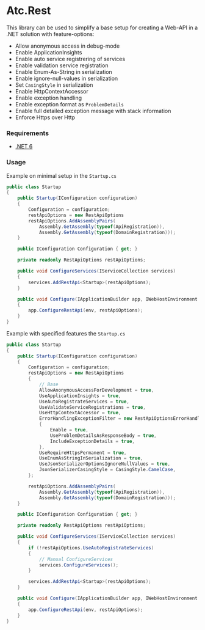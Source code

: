 # Atc.Rest

This library can be used to simplify a base setup for creating a Web-API in a .NET solution with feature-options:

- Allow anonymous access in debug-mode
- Enable ApplicationInsights
- Enable auto service registrering of services
- Enable validation service registration
- Enable Enum-As-String in serialization
- Enable ignore-null-values in serialization
- Set `CasingStyle` in serialization
- Enable HttpContextAccessor
- Enable exception handling
- Enable exception format as `ProblemDetails`
- Enable full detailed exception message with stack information
- Enforce Https over Http

### Requirements

* [.NET 6](https://dotnet.microsoft.com/en-us/download/dotnet/6.0)

### Usage

Example on minimal setup in the `Startup.cs`

```csharp
public class Startup
{
    public Startup(IConfiguration configuration)
    {
        Configuration = configuration;
        restApiOptions = new RestApiOptions
        restApiOptions.AddAssemblyPairs(
            Assembly.GetAssembly(typeof(ApiRegistration)),
            Assembly.GetAssembly(typeof(DomainRegistration)));
    }

    public IConfiguration Configuration { get; }

    private readonly RestApiOptions restApiOptions;

    public void ConfigureServices(IServiceCollection services)
    {
        services.AddRestApi<Startup>(restApiOptions);
    }

    public void Configure(IApplicationBuilder app, IWebHostEnvironment env)
    {
        app.ConfigureRestApi(env, restApiOptions);
    }
}
```

Example with specified features the `Startup.cs`

```csharp
public class Startup
{
    public Startup(IConfiguration configuration)
    {
        Configuration = configuration;
        restApiOptions = new RestApiOptions
        {
            // Base
            AllowAnonymousAccessForDevelopment = true,
            UseApplicationInsights = true,
            UseAutoRegistrateServices = true,
            UseValidateServiceRegistrations = true,
            UseHttpContextAccessor = true,
            ErrorHandlingExceptionFilter = new RestApiOptionsErrorHandlingExceptionFilter
            {
                Enable = true,
                UseProblemDetailsAsResponseBody = true,
                IncludeExceptionDetails = true,
            },
            UseRequireHttpsPermanent = true,
            UseEnumAsStringInSerialization = true,
            UseJsonSerializerOptionsIgnoreNullValues = true,
            JsonSerializerCasingStyle = CasingStyle.CamelCase,
        };

        restApiOptions.AddAssemblyPairs(
            Assembly.GetAssembly(typeof(ApiRegistration)),
            Assembly.GetAssembly(typeof(DomainRegistration)));
    }

    public IConfiguration Configuration { get; }

    private readonly RestApiOptions restApiOptions;

    public void ConfigureServices(IServiceCollection services)
    {
        if (!restApiOptions.UseAutoRegistrateServices)
        {
            // Manual ConfigureServices
            services.ConfigureServices();
        }

        services.AddRestApi<Startup>(restApiOptions);
    }

    public void Configure(IApplicationBuilder app, IWebHostEnvironment env)
    {
        app.ConfigureRestApi(env, restApiOptions);
    }
}
```